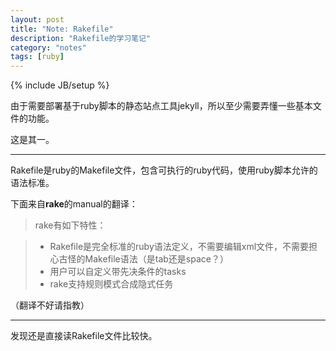 ```yaml
---
layout: post
title: "Note: Rakefile"
description: "Rakefile的学习笔记"
category: "notes"
tags: [ruby]
---
```

{% include JB/setup %}

由于需要部署基于ruby脚本的静态站点工具jekyll，所以至少需要弄懂一些基本文件的功能。

这是其一。

---

Rakefile是ruby的Makefile文件，包含可执行的ruby代码，使用ruby脚本允许的语法标准。

下面来自**rake**的manual的翻译：

>rake有如下特性：

>* Rakefile是完全标准的ruby语法定义，不需要编辑xml文件，不需要担心古怪的Makefile语法（是tab还是space？）
>* 用户可以自定义带先决条件的tasks
>* rake支持规则模式合成隐式任务  

（翻译不好请指教）

---
发现还是直接读Rakefile文件比较快。





